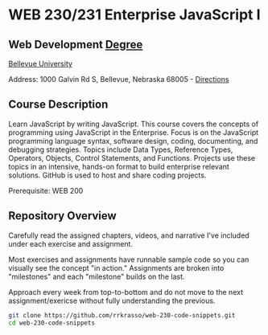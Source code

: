 # WEB 230/231 Enterprise JavaScript I 
## Web Development [Degree](http://http://www.bellevue.edu/degrees/bachelor/web-development-bs/ "Designed by developers for developers.")

[Bellevue University](http://bellevue.edu "Bellevue University is a private, non-profit university located in Bellevue, Nebraska, United States.")

Address: 1000 Galvin Rd S, Bellevue, Nebraska 68005 - [Directions](https://www.google.com/maps/dir/''/Bellevue+University/@41.1509562,-95.9896355,12z/data=!4m8!4m7!1m0!1m5!1m1!1s0x8793886a86ca807f:0x838e857240d175eb!2m2!1d-95.9195956!2d41.1509774 "Google maps")

## Course Description

Learn JavaScript by writing JavaScript.  This course covers the concepts of programming using JavaScript in the Enterprise.  Focus is on the JavaScript
programming language syntax, software design, coding, documenting, and debugging strategies.  Topics include Data Types, Reference Types, Operators, Objects,
Control Statements, and Functions.  Projects use these topics in an intensive, hands-on format to build enterprise relevant solutions.  GitHub is used to 
host and share coding projects.

Prerequisite: WEB 200

## Repository Overview 

Carefully read the assigned chapters, videos, and narrative I've included under each exercise and assignment.  

Most exercises and assignments have runnable sample code so you can visually see the concept "in action."  Assignments are broken into "milestones" and each "milestone" builds on the last.  

Approach every week from top-to-bottom and do not move to the next assignment/exericse without fully understanding the previous. 

```bash
git clone https://github.com/rrkrasso/web-230-code-snippets.git
cd web-230-code-snippets
```


